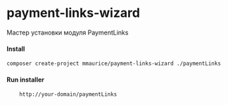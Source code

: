 # payment-links-wizard
Мастер установки модуля PaymentLinks

#### Install
```sh
composer create-project mmaurice/payment-links-wizard ./paymentLinks
```
#### Run installer
```
    http://your-domain/paymentLinks
```
